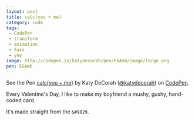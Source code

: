 ```yaml
---
layout: post
title: calc(you + me)
category: code
tags:
 - CodePen
 - transform
 - animation
 - Sass
 - yay
image: http://codepen.io/katydecorah/pen/EGAmb/image/large.png
pen: EGAmb
---
```


<p data-height="560" data-theme-id="97" data-slug-hash="EGAmb" data-default-tab="result" class='codepen'>See the Pen <a href='http://codepen.io/katydecorah/pen/EGAmb'>calc(you + me)</a> by Katy DeCorah (<a href='http://codepen.io/katydecorah'>@katydecorah</a>) on <a href='http://codepen.io'>CodePen</a>.</p>

Every Valentine's Day, I like to make my boyfriend a mushy, gushy, hand-coded card.

It's made straight from the `&#9829`.
